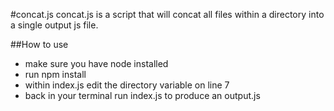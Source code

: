 #concat.js
concat.js is a script that will concat all files within a directory into a single output js file.

##How to use
* make sure you have node installed
* run npm install
* within index.js edit the directory variable on line 7
* back in your terminal run index.js to produce an output.js
